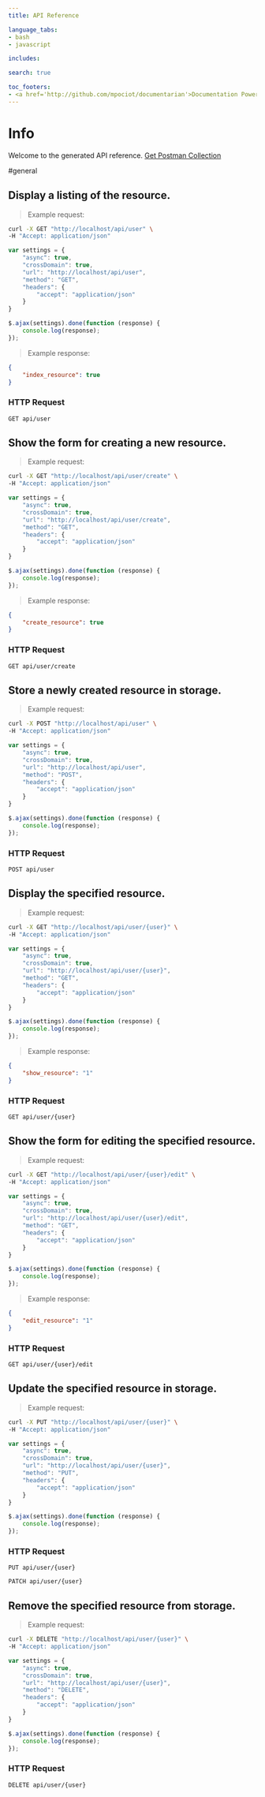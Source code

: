 ```yaml
---
title: API Reference

language_tabs:
- bash
- javascript

includes:

search: true

toc_footers:
- <a href='http://github.com/mpociot/documentarian'>Documentation Powered by Documentarian</a>
---
```

<!-- START_INFO -->
# Info

Welcome to the generated API reference.
[Get Postman Collection](http://localhost/docs/collection.json)

<!-- END_INFO -->

#general
<!-- START_2b6e5a4b188cb183c7e59558cce36cb6 -->
## Display a listing of the resource.

> Example request:

```bash
curl -X GET "http://localhost/api/user" \
-H "Accept: application/json"
```

```javascript
var settings = {
    "async": true,
    "crossDomain": true,
    "url": "http://localhost/api/user",
    "method": "GET",
    "headers": {
        "accept": "application/json"
    }
}

$.ajax(settings).done(function (response) {
    console.log(response);
});
```

> Example response:

```json
{
    "index_resource": true
}
```

### HTTP Request
`GET api/user`


<!-- END_2b6e5a4b188cb183c7e59558cce36cb6 -->

<!-- START_7f66c974d24032cb19061d55d801f62b -->
## Show the form for creating a new resource.

> Example request:

```bash
curl -X GET "http://localhost/api/user/create" \
-H "Accept: application/json"
```

```javascript
var settings = {
    "async": true,
    "crossDomain": true,
    "url": "http://localhost/api/user/create",
    "method": "GET",
    "headers": {
        "accept": "application/json"
    }
}

$.ajax(settings).done(function (response) {
    console.log(response);
});
```

> Example response:

```json
{
    "create_resource": true
}
```

### HTTP Request
`GET api/user/create`


<!-- END_7f66c974d24032cb19061d55d801f62b -->

<!-- START_f0654d3f2fc63c11f5723f233cc53c83 -->
## Store a newly created resource in storage.

> Example request:

```bash
curl -X POST "http://localhost/api/user" \
-H "Accept: application/json"
```

```javascript
var settings = {
    "async": true,
    "crossDomain": true,
    "url": "http://localhost/api/user",
    "method": "POST",
    "headers": {
        "accept": "application/json"
    }
}

$.ajax(settings).done(function (response) {
    console.log(response);
});
```


### HTTP Request
`POST api/user`


<!-- END_f0654d3f2fc63c11f5723f233cc53c83 -->

<!-- START_ceec0e0b1d13d731ad96603d26bccc2f -->
## Display the specified resource.

> Example request:

```bash
curl -X GET "http://localhost/api/user/{user}" \
-H "Accept: application/json"
```

```javascript
var settings = {
    "async": true,
    "crossDomain": true,
    "url": "http://localhost/api/user/{user}",
    "method": "GET",
    "headers": {
        "accept": "application/json"
    }
}

$.ajax(settings).done(function (response) {
    console.log(response);
});
```

> Example response:

```json
{
    "show_resource": "1"
}
```

### HTTP Request
`GET api/user/{user}`


<!-- END_ceec0e0b1d13d731ad96603d26bccc2f -->

<!-- START_f4aa12af19ba08e1448d7eafc9f55e67 -->
## Show the form for editing the specified resource.

> Example request:

```bash
curl -X GET "http://localhost/api/user/{user}/edit" \
-H "Accept: application/json"
```

```javascript
var settings = {
    "async": true,
    "crossDomain": true,
    "url": "http://localhost/api/user/{user}/edit",
    "method": "GET",
    "headers": {
        "accept": "application/json"
    }
}

$.ajax(settings).done(function (response) {
    console.log(response);
});
```

> Example response:

```json
{
    "edit_resource": "1"
}
```

### HTTP Request
`GET api/user/{user}/edit`


<!-- END_f4aa12af19ba08e1448d7eafc9f55e67 -->

<!-- START_a4a2abed1e8e8cad5e6a3282812fe3f3 -->
## Update the specified resource in storage.

> Example request:

```bash
curl -X PUT "http://localhost/api/user/{user}" \
-H "Accept: application/json"
```

```javascript
var settings = {
    "async": true,
    "crossDomain": true,
    "url": "http://localhost/api/user/{user}",
    "method": "PUT",
    "headers": {
        "accept": "application/json"
    }
}

$.ajax(settings).done(function (response) {
    console.log(response);
});
```


### HTTP Request
`PUT api/user/{user}`

`PATCH api/user/{user}`


<!-- END_a4a2abed1e8e8cad5e6a3282812fe3f3 -->

<!-- START_4bb7fb4a7501d3cb1ed21acfc3b205a9 -->
## Remove the specified resource from storage.

> Example request:

```bash
curl -X DELETE "http://localhost/api/user/{user}" \
-H "Accept: application/json"
```

```javascript
var settings = {
    "async": true,
    "crossDomain": true,
    "url": "http://localhost/api/user/{user}",
    "method": "DELETE",
    "headers": {
        "accept": "application/json"
    }
}

$.ajax(settings).done(function (response) {
    console.log(response);
});
```


### HTTP Request
`DELETE api/user/{user}`


<!-- END_4bb7fb4a7501d3cb1ed21acfc3b205a9 -->

